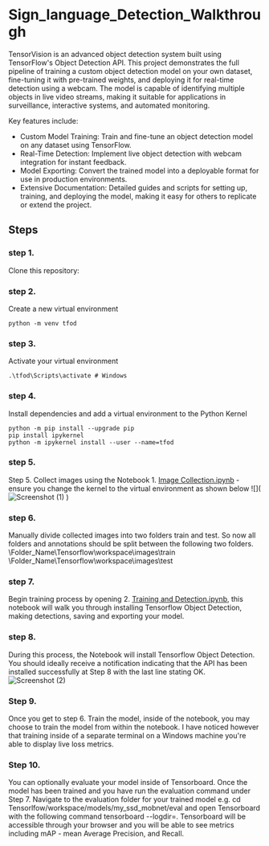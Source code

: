 # Sign_language_Detection_Walkthrough
TensorVision is an advanced object detection system built using TensorFlow's Object Detection API. This project demonstrates the full pipeline of training a custom object detection model on your own dataset, fine-tuning it with pre-trained weights, and deploying it for real-time detection using a webcam. The model is capable of identifying multiple objects in live video streams, making it suitable for applications in surveillance, interactive systems, and automated monitoring.

Key features include:

* Custom Model Training: Train and fine-tune an object detection model on any dataset using TensorFlow.
* Real-Time Detection: Implement live object detection with webcam integration for instant feedback.
* Model Exporting: Convert the trained model into a deployable format for use in production environments.
* Extensive Documentation: Detailed guides and scripts for setting up, training, and deploying the model, making it easy for others to replicate or extend the project.
## Steps
### step 1. 
Clone this repository:

### step 2. 
Create a new virtual environment
```
python -m venv tfod
```

### step 3.
Activate your virtual environment

```
.\tfod\Scripts\activate # Windows 
```

### step 4.
Install dependencies and add a virtual environment to the Python Kernel
```
python -m pip install --upgrade pip
pip install ipykernel
python -m ipykernel install --user --name=tfod
```

### step 5.
Step 5. Collect images using the Notebook 1. [Image Collection.ipynb](https://github.com/radhika3131/sign_language_Detection/blob/main/1.%20Image%20Collection.ipynb) - ensure you change the kernel to the virtual environment as shown below
![](![Screenshot (1)](https://github.com/radhika3131/sign_language_Detection/assets/102825662/39de89c6-b425-4a59-b131-dc3eb1a3e411)
)

### step 6.
Manually divide collected images into two folders train and test. So now all folders and annotations should be split between the following two folders.
\Folder_Name\Tensorflow\workspace\images\train
\Folder_Name\Tensorflow\workspace\images\test

### step 7. 
Begin training process by opening 2. [Training and Detection.ipynb](https://github.com/radhika3131/sign_language_Detection/blob/main/2.%20Training%20and%20Detection.ipynb), this notebook will walk you through installing Tensorflow Object Detection, making detections, saving and exporting your model.

### step 8.
During this process, the Notebook will install Tensorflow Object Detection. You should ideally receive a notification indicating that the API has been installed successfully at Step 8 with the last line stating OK.
![Screenshot (2)](https://github.com/radhika3131/sign_language_Detection/assets/102825662/8ca5bb31-b230-4180-9323-7712583a8824)

### Step 9. 
Once you get to step 6. Train the model, inside of the notebook, you may choose to train the model from within the notebook. I have noticed however that training inside of a separate terminal on a Windows machine you're able to display live loss metrics.

### Step 10. 
You can optionally evaluate your model inside of Tensorboard. Once the model has been trained and you have run the evaluation command under Step 7. Navigate to the evaluation folder for your trained model e.g.
 cd Tensorlfow/workspace/models/my_ssd_mobnet/eval
and open Tensorboard with the following command
tensorboard --logdir=. 
Tensorboard will be accessible through your browser and you will be able to see metrics including mAP - mean Average Precision, and Recall.
